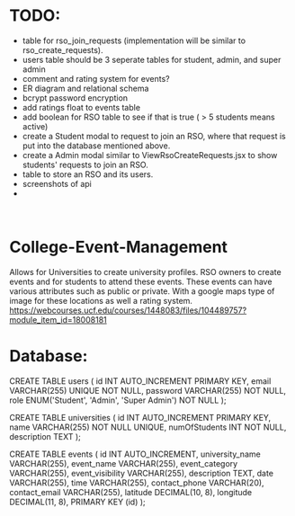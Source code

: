 # TODO:
- table for rso_join_requests (implementation will be similar to rso_create_requests).<br>
- users table should be 3 seperate tables for student, admin, and super admin <br>
- comment and rating system for events?<br>
- ER diagram and relational schema<br>
- bcrypt password encryption<br>
- add ratings float to events table<br>
- add boolean for RSO table to see if that is true ( > 5 students means active)<br>
- create a Student modal to request to join an RSO, where that request is put into the database mentioned above.<br>
- create a Admin modal similar to ViewRsoCreateRequests.jsx to show students' requests to join an RSO.<br>
- table to store an RSO and its users.<br>
- screenshots of api<br>
- <br>
<br>

# College-Event-Management
Allows for Universities to create university profiles. RSO owners to create events and for students to attend these events. These events can have various attributes such as public or private. With a google maps type of image for these locations as well a rating system.
<br>
https://webcourses.ucf.edu/courses/1448083/files/104489757?module_item_id=18008181

# Database:
CREATE TABLE users (
    id INT AUTO_INCREMENT PRIMARY KEY,
    email VARCHAR(255) UNIQUE NOT NULL,
    password VARCHAR(255) NOT NULL,
    role ENUM('Student', 'Admin', 'Super Admin') NOT NULL
);

CREATE TABLE universities (
  id INT AUTO_INCREMENT PRIMARY KEY,
  name VARCHAR(255) NOT NULL UNIQUE,
  numOfStudents INT NOT NULL,
  description TEXT
);

CREATE TABLE events (
    id INT AUTO_INCREMENT,
    university_name VARCHAR(255),
    event_name VARCHAR(255),
    event_category VARCHAR(255),
    event_visibility VARCHAR(255),
    description TEXT,
    date VARCHAR(255),
    time VARCHAR(255),
    contact_phone VARCHAR(20),
    contact_email VARCHAR(255),
    latitude DECIMAL(10, 8),
    longitude DECIMAL(11, 8),
    PRIMARY KEY (id)
);
